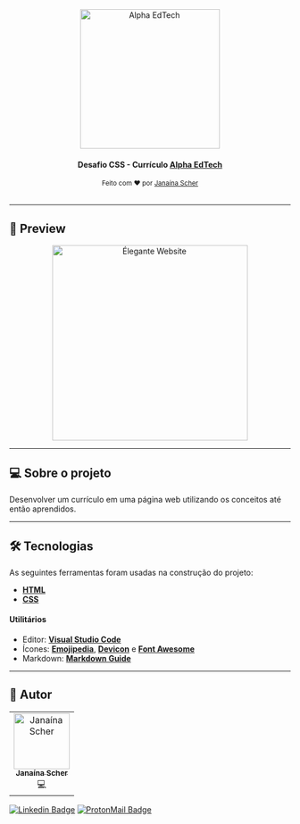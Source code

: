 <div align="center">
	<a href="https://www.alphaedtech.org.br/">
		<img src="https://user-images.githubusercontent.com/79182711/169724294-94e44478-2bc8-4255-b52e-2ef1286ab1ca.png" alt="Alpha EdTech" title="Alpha EdTech" width="250" />
	</a>
	<h4>
    Desafio CSS - Currículo
    <a  href="https://www.alphaedtech.org.br/">
        Alpha EdTech
    </a>
	</h4>
	<sub> Feito com ❤️ por <a href="https://github.com/janascher">Janaína Scher</a></sub>
</div>
<br />

---

## 👀 Preview

<div align="center">
	<a href="https://janascher.github.io/alpha-edtech-desafio-curriculo/">
		<img src="https://user-images.githubusercontent.com/79182711/169871714-abd2d04e-1dfe-4a39-9643-5d11bfd07c22.png" alt="Élegante Website" title="Élegante Website" width="350" />
	</a>
</div>

--- 

## 💻 Sobre o projeto

Desenvolver um currículo em uma página web utilizando os conceitos até então aprendidos.

---

## 🛠 Tecnologias

As seguintes ferramentas foram usadas na construção do projeto:

- **[HTML](https://developer.mozilla.org/pt-BR/docs/Web/HTML)**
- **[CSS](https://developer.mozilla.org/pt-BR/docs/Web/CSS)**

#### **Utilitários**

- Editor: **[Visual Studio Code](https://code.visualstudio.com/)**
- Ícones: **[Emojipedia](https://emojipedia.org/)**, **[Devicon](https://devicon.dev/)** e **[Font Awesome](https://fontawesome.com/v4/icons/)**
- Markdown: **[Markdown Guide](https://www.markdownguide.org/)**
---

## 🦸 Autor

<table>
	<tr>
		<td align="center">
			<a href="https://github.com/janascher">
				<img src="https://avatars.githubusercontent.com/u/79182711?v=4" width="100px;" alt="Janaína Scher"/>
				<br />
				<sub>
					<b>Janaína Scher</b>
				</sub>
			</a>
			<br />💻<br />
		</td>
	</tr>
</table>

[![Linkedin Badge](https://img.shields.io/badge/LinkedIn-0077B5?style=for-the-badge&logo=linkedin&logoColor=white)](https://www.linkedin.com/in/janainascher/) 
[![ProtonMail Badge](https://img.shields.io/badge/ProtonMail-8B89CC?style=for-the-badge&logo=protonmail&logoColor=white)](mailto:janainascher@protonmail.com)
